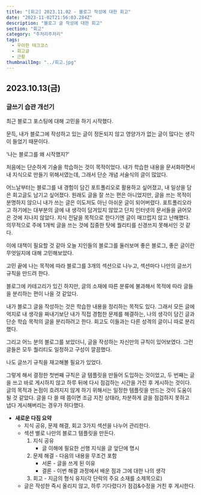 ```yaml
---
title: "[회고] 2023.11.02 - 블로그 작성에 대한 회고"
date: "2023-11-02T21:56:03.284Z"
description: "블로그 글 작성에 대한 회고"
section: "회고" 
category: "주저리주저리"
tags:
  - 우아한 테크코스
  - 회고글
  - 근황
thumbnailImg: "../회고.jpg"
---
```



## 2023.10.13(금)

###  글쓰기 습관 개선기

최근 블로그 포스팅에 대해 고민을 하기 시작했다.

문득, 내가 블로그에 작성하고 있는 글이 정돈되지 않고 영양가가 없는 글이 많다는 생각이 들었기 때문이다.

‘나는 블로그를 왜 시작했지?’

처음에는 단순하게 기술을 학습하는 것이 목적이었다. 내가 학습한 내용을 문서화하면서 내 지식으로 만들기 위해서였는데, 그래서 단순 개념 서술식의 글이 많았다.

어느날부터는 블로그를 내 경험이 담긴 포트폴리오로 활용하고 싶어졌고, 내 일상을 담은 회고글도 남기고 싶어졌다.
원래도 글을 잘 쓰는 편은 아니었지만, 글을 쓰는 목적이 분명하지 않으니 내가 쓰는 글은 이도저도 아닌 아쉬운 글이 되어버렸다.
포트폴리오라고 하기에는 대부분의 글에 내 생각이 담겨있지 않았고 단지 인터넷의 문서들을 긁어모은 것에 지나지 않았다.
지식 전달을 목적으로 한다기엔 글이 매끄럽지 않고 난해했다.
의무적으로 주에 1개씩 글을 쓰는 것에 집중한 탓에 퀄리티를 신경쓰지 못해서인 것 같다.

이에 대책이 필요할 것 같아 오늘 지인들의 블로그를 둘러보며 좋은 블로그, 좋은 글이란 무엇일지에 대해 고민해보았다.

고민 끝에 나는 목적에 따라 블로그를 3개의 섹션으로 나누고, 섹션마다 나만의 글쓰기 규칙을 만드려 한다.

블로그에 카테고리가 있긴 하지만, 글의 소재에 따른 분류에 불과해서 목적에 따라 글들을 분리하는 편이 나을 것 같았다.

내가 블로그 글을 작성하는 것은 학습한 내용을 정리하는 목적도 있다. 그래서 모든 글에 억지로 내 생각을 짜내기보단 내가 직접 경험한 문제를 해결하는, 나의 생각이 담긴 글과 단순 학습 목적의 글을 분리하려고 한다. 회고도 이들과는 다른 성격의 글이니 따로 분리했다.

그리고 어느 분의 블로그를 보았더니, 글을 작성하는 자신만의 규칙이 있어보였다. 그런 글들은 모두 퀄리티도 일정하고 구성이 깔끔했다.

나도 글쓰기 규칙을 재고해볼 필요가 있었다.

그렇게 해서 결정한 첫번째 규칙은 글 템플릿을 만들어 도입하는 것이었고, 두 번째는 글을 쓰고 바로 게시하지 않고 하루 뒤에 다시 점검하는 시간을 가진 후 게시하는 것이다.
글의 목적과 논점이 흐려지지 않게 하기 위해서는 일정한 템플릿을 만드는 것이 도움이 될 것 같았다.
글을 다 쓸 때 쯤이면 조금 지친 상태라, 차분하게 글을 점검하지 못하고 냅다 게시해버리는 경우가 허다했다.

- **새로운 다짐 요약**
    - 지식 공유, 문제 해결, 회고 3가지 섹션을 나누어 관리한다. 
    - 섹션 별로 나만의 블로그 템플릿을 만든다.
        1. 지식 공유
            - 글 이해에 필요한 선행 지식을 글 앞단에 명시
        2. 문제 해결 - 다음의 내용을 무조건 포함
            - 서론 - 글을 쓰게 된 이유
            - 결론 - 이번 해결 과정에서 배운 점과 그에 대한 나의 생각
        3. 회고 - 지금의 형식 유지(각 단락의 주요 소재를 소제목으로)
    - 글은 작성한 즉시 올리지 않고, 하루 기다렸다가 점검&수정을 거친 후 게시한다.